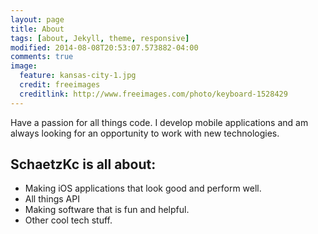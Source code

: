 ```yaml
---
layout: page
title: About
tags: [about, Jekyll, theme, responsive]
modified: 2014-08-08T20:53:07.573882-04:00
comments: true
image:
  feature: kansas-city-1.jpg
  credit: freeimages
  creditlink: http://www.freeimages.com/photo/keyboard-1528429
---
```


Have a passion for all things code.  I develop mobile applications and am always looking for an opportunity to work with new technologies.

## SchaetzKc is all about:

* Making iOS applications that look good and perform well.
* All things API
* Making software that is fun and helpful.
* Other cool tech stuff.
